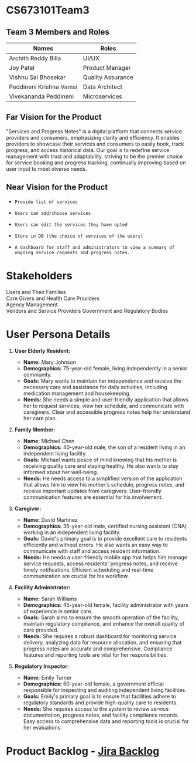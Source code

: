 # CS673101Team3

## Team 3 Members and Roles

| Names                   | Roles                   |
|-------------------------|-------------------------|
| Archith Reddy Billa     | UI/UX                   |
| Joy Patel               | Product Manager         |
| Vishnu Sai Bhosekar     | Quality Assurance       |
| Peddineni Krishna Vamsi | Data Architect          |
| Vivekananda Peddineni   | Microservices           |


## Far Vision for the Product
"Services and Progress Notes" is a digital platform that connects service providers and consumers, emphasizing clarity and efficiency. It enables providers to showcase their services and consumers to easily book, track progress, and access historical data. Our goal is to redefine service management with trust and adaptability, striving to be the premier choice for service booking and progress tracking, continually improving based on user input to meet diverse needs.

## Near Vision for the Product
*     Provide list of services
* 	  Users can add/choose services
*     Users can edit the services they have opted
*     Store in DB (the choice of services of the users)
*     A dashboard for staff and administrators to view a summary of ongoing service requests and progress notes.

# Stakeholders
Users and Their Families  
Care Givers and Health Care Providers  
Agency Management  
Vendors and Service Providers
Government and Regulatory Bodies   

# User Persona Details
1. **User Elderly Resident:**
   - **Name:** Mary Johnson
   - **Demographics:** 75-year-old female, living independently in a senior community.
   - **Goals:** Mary wants to maintain her independence and receive the necessary care and assistance for daily activities, including medication management and housekeeping.
   - **Needs:** She needs a simple and user-friendly application that allows her to request services, view her schedule, and communicate with caregivers. Clear and accessible progress notes help her understand her care plan.

2. **Family Member:**
   - **Name:** Michael Chen
   - **Demographics:** 40-year-old male, the son of a resident living in an independent living facility.
   - **Goals:** Michael wants peace of mind knowing that his mother is receiving quality care and staying healthy. He also wants to stay informed about her well-being.
   - **Needs:** He needs access to a simplified version of the application that allows him to view his mother's schedule, progress notes, and receive important updates from caregivers. User-friendly communication features are essential for his involvement.

3. **Caregiver:**
   - **Name:** David Martinez
   - **Demographics:** 35-year-old male, certified nursing assistant (CNA) working in an independent living facility.
   - **Goals:** David's primary goal is to provide excellent care to residents efficiently and without errors. He also wants an easy way to communicate with staff and access resident information.
   - **Needs:** He needs a user-friendly mobile app that helps him manage service requests, access residents' progress notes, and receive timely notifications. Efficient scheduling and real-time communication are crucial for his workflow.

4. **Facility Administrator:**
   - **Name:** Sarah Williams
   - **Demographics:** 45-year-old female, facility administrator with years of experience in senior care.
   - **Goals:** Sarah aims to ensure the smooth operation of the facility, maintain regulatory compliance, and enhance the overall quality of care provided.
   - **Needs:** She requires a robust dashboard for monitoring service delivery, analyzing data for resource allocation, and ensuring that progress notes are accurate and comprehensive. Compliance features and reporting tools are vital for her responsibilities.

5. **Regulatory Inspector:**
   - **Name:** Emily Turner
   - **Demographics:** 50-year-old female, a government official responsible for inspecting and auditing independent living facilities.
   - **Goals:** Emily's primary goal is to ensure that facilities adhere to regulatory standards and provide high-quality care to residents.
   - **Needs:** She requires access to the system to review service documentation, progress notes, and facility compliance records. Easy access to comprehensive data and reporting tools is crucial for her evaluations.
   

# Product Backlog - [Jira Backlog](https://aoteam6.atlassian.net/jira/software/projects/SPN/boards/2/backlog)
